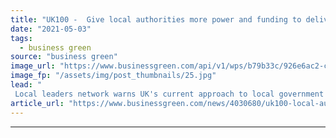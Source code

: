 ```yaml
---
title: "UK100 -  Give local authorities more power and funding to deliver net zero"
date: "2021-05-03"
tags: 
  - business green
source: "business green"
image_url: "https://www.businessgreen.com/api/v1/wps/b79b33c/926e6ac2-cf28-4f8d-b619-87f6a5a14760/6/iStock-1173825703-185x114.jpg"
image_fp: "/assets/img/post_thumbnails/25.jpg"
lead: "
 Local leaders network warns UK's current approach to local government is 'structurally incapable of delivering net zero' ..."
article_url: "https://www.businessgreen.com/news/4030680/uk100-local-authorities-power-funding-deliver-net-zero"
---
```


---

